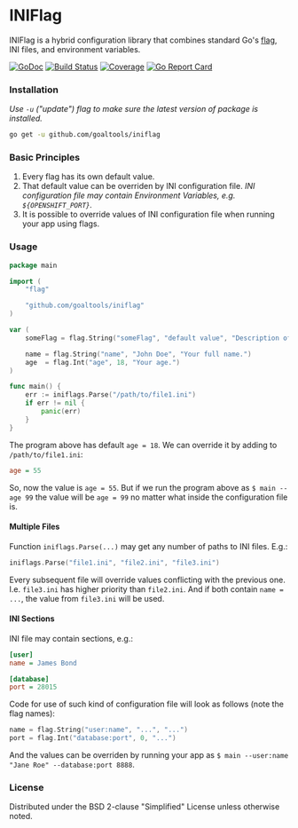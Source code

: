# INIFlag
INIFlag is a hybrid configuration library that combines standard Go's
[flag](https://golang.org/pkg/flag/), INI files, and environment variables.

[![GoDoc](https://godoc.org/github.com/goaltools/iniflag?status.svg)](https://godoc.org/github.com/goaltools/iniflag)
[![Build Status](https://travis-ci.org/goaltools/iniflag.svg?branch=master)](https://travis-ci.org/goaltools/iniflag)
[![Coverage](https://codecov.io/github/goaltools/iniflag/coverage.svg?branch=master)](https://codecov.io/github/goaltools/iniflag?branch=master)
[![Go Report Card](http://goreportcard.com/badge/goaltools/iniflag?t=3)](http:/goreportcard.com/report/goaltools/iniflag)

### Installation
*Use `-u` ("update") flag to make sure the latest version of package is installed.*
```bash
go get -u github.com/goaltools/iniflag
```

### Basic Principles
1. Every flag has its own default value.
2. That default value can be overriden by INI configuration file.
*INI configuration file may contain Environment Variables, e.g. `${OPENSHIFT_PORT}`.*
3. It is possible to override values of INI configuration file when running your app using flags.

### Usage
```go
package main

import (
	"flag"

	"github.com/goaltools/iniflag"
)

var (
	someFlag = flag.String("someFlag", "default value", "Description of the flag.")

	name = flag.String("name", "John Doe", "Your full name.")
	age  = flag.Int("age", 18, "Your age.")
)

func main() {
	err := iniflags.Parse("/path/to/file1.ini")
	if err != nil {
		panic(err)
	}
}
```
The program above has default `age = 18`. We can override it by adding to `/path/to/file1.ini`:
```ini
age = 55
```
So, now the value is `age = 55`.
But if we run the program above as `$ main --age 99` the value will be `age = 99`
no matter what inside the configuration file is.

#### Multiple Files
Function `iniflags.Parse(...)` may get any number of paths to INI files. E.g.:
```go
iniflags.Parse("file1.ini", "file2.ini", "file3.ini")
```
Every subsequent file will override values conflicting with the previous one. I.e. `file3.ini` has higher priority than
`file2.ini`. And if both contain `name = ...`, the value from `file3.ini` will be used.

#### INI Sections
INI file may contain sections, e.g.:
```ini
[user]
name = James Bond

[database]
port = 28015
```
Code for use of such kind of configuration file will look as follows (note the flag names):
```go
name = flag.String("user:name", "...", "...")
port = flag.Int("database:port", 0, "...")
```
And the values can be overriden by running your app as `$ main --user:name "Jane Roe" --database:port 8888`.

### License
Distributed under the BSD 2-clause "Simplified" License unless otherwise noted.
